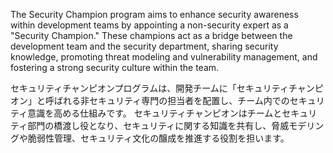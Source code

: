 
The Security Champion program aims to enhance security awareness within development teams by appointing a non-security expert as a "Security Champion." 
These champions act as a bridge between the development team and the security department, sharing security knowledge, promoting threat modeling and vulnerability management, and fostering a strong security culture within the team.

セキュリティチャンピオンプログラムは、開発チームに「セキュリティチャンピオン」と呼ばれる非セキュリティ専門の担当者を配置し、チーム内でのセキュリティ意識を高める仕組みです。
セキュリティチャンピオンはチームとセキュリティ部門の橋渡し役となり、セキュリティに関する知識を共有し、脅威モデリングや脆弱性管理、セキュリティ文化の醸成を推進する役割を担います。﻿

